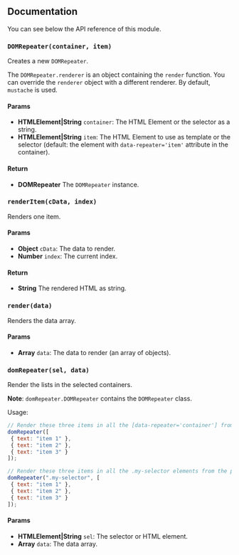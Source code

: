 ## Documentation

You can see below the API reference of this module.

### `DOMRepeater(container, item)`
Creates a new `DOMRepeater`.

The `DOMRepeater.renderer` is an object containing the `render` function.
You can override the `renderer` object with a different renderer. By default, `mustache` is used.

#### Params
- **HTMLElement|String** `container`: The HTML Element or the selector as a string.
- **HTMLElement|String** `item`: The HTML Element to use as template or the selector (default: the element with `data-repeater='item'` attribute in the container).

#### Return
- **DOMRepeater** The `DOMRepeater` instance.

### `renderItem(cData, index)`
Renders one item.

#### Params
- **Object** `cData`: The data to render.
- **Number** `index`: The current index.

#### Return
- **String** The rendered HTML as string.

### `render(data)`
Renders the data array.

#### Params
- **Array** `data`: The data to render (an array of objects).

### `domRepeater(sel, data)`
Render the lists in the selected containers.

**Note**: `domRepeater.DOMRepeater` contains the `DOMRepeater` class.

Usage:

```js
// Render these three items in all the [data-repeater='container'] from the page.
domRepeater([
 { text: "item 1" },
 { text: "item 2" },
 { text: "item 3" }
]);

// Render these three items in all the .my-selector elements from the page.
domRepeater(".my-selector", [
 { text: "item 1" },
 { text: "item 2" },
 { text: "item 3" }
]);
```

#### Params
- **HTMLElement|String** `sel`: The selector or HTML element.
- **Array** `data`: The data array.

